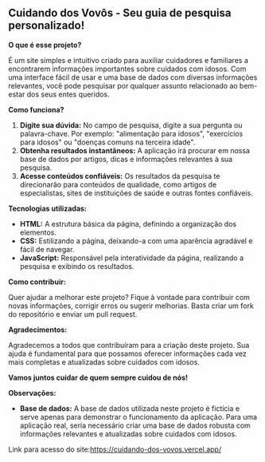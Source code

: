 ## Cuidando dos Vovôs - Seu guia de pesquisa personalizado!

**O que é esse projeto?**

É um site simples e intuitivo criado para auxiliar cuidadores e familiares a encontrarem informações importantes sobre cuidados com idosos. Com uma interface fácil de usar e uma base de dados com diversas informações relevantes, você pode pesquisar por qualquer assunto relacionado ao bem-estar dos seus entes queridos.

**Como funciona?**

1. **Digite sua dúvida:** No campo de pesquisa, digite a sua pergunta ou palavra-chave. Por exemplo: "alimentação para idosos", "exercícios para idosos" ou "doenças comuns na terceira idade".
2. **Obtenha resultados instantâneos:** A aplicação irá procurar em nossa base de dados por artigos, dicas e informações relevantes à sua pesquisa.
3. **Acesse conteúdos confiáveis:** Os resultados da pesquisa te direcionarão para conteúdos de qualidade, como artigos de especialistas, sites de instituições de saúde e outras fontes confiáveis.

**Tecnologias utilizadas:**

* **HTML:** A estrutura básica da página, definindo a organização dos elementos.
* **CSS:** Estilizando a página, deixando-a com uma aparência agradável e fácil de navegar.
* **JavaScript:** Responsável pela interatividade da página, realizando a pesquisa e exibindo os resultados.

**Como contribuir:**

Quer ajudar a melhorar este projeto? Fique à vontade para contribuir com novas informações, corrigir erros ou sugerir melhorias. Basta criar um fork do repositório e enviar um pull request.

**Agradecimentos:**

Agradecemos a todos que contribuíram para a criação deste projeto. Sua ajuda é fundamental para que possamos oferecer informações cada vez mais completas e atualizadas sobre cuidados com idosos.

**Vamos juntos cuidar de quem sempre cuidou de nós!**

**Observações:**

* **Base de dados:** A base de dados utilizada neste projeto é fictícia e serve apenas para demonstrar o funcionamento da aplicação. Para uma aplicação real, seria necessário criar uma base de dados robusta com informações relevantes e atualizadas sobre cuidados com idosos.

Link para acesso do site:https://cuidando-dos-vovos.vercel.app/
